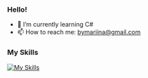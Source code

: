 ### Hello! 

- 🌱 I’m currently learning C#
- 📫 How to reach me: bymariina@gmail.com

### My Skills
[![My Skills](https://skillicons.dev/icons?i=cs,kotlin,elixir)](https://skillicons.dev)
